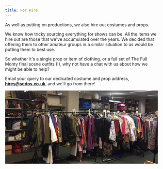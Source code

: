 ```yaml
---
title: For Hire
---
```

As well as putting on productions, we also hire out costumes and props. 

We know how tricky sourcing everything for shows can be. All the items we hire out are those that we've accumulated over the years. We decided that offering them to other amateur groups in a similar situation to us would be putting them to best use. 

So whether it's a single prop or item of clothing, or a full set of The Full Monty final scene outfits (!), why not have a chat with us about how we might be able to help? 

Email your query to our dedicated costume and prop address, **hires@sedos.co.uk**, and we'll go from there!

![](/assets/costunmes.jpg)
